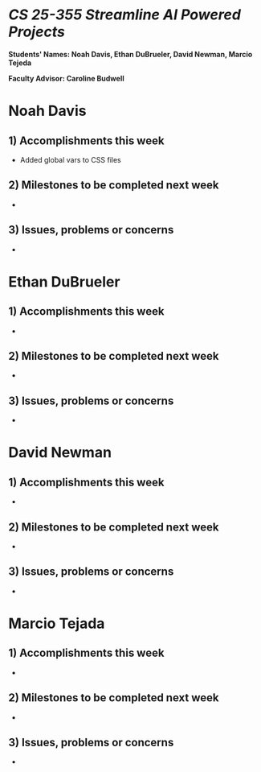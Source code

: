 # *CS 25-355 Streamline AI Powered Projects*

**Students' Names: Noah Davis, Ethan DuBrueler, David Newman, Marcio Tejeda**

**Faculty Advisor: Caroline Budwell**

# Noah Davis

## 1) Accomplishments this week ##
   -  Added global vars to CSS files

## 2) Milestones to be completed next week ##
   - 

## 3) Issues, problems or concerns ##
   - 


# Ethan DuBrueler

## 1) Accomplishments this week ##
   -  

## 2) Milestones to be completed next week ##
   -  

## 3) Issues, problems or concerns ##
   - 


# David Newman

## 1) Accomplishments this week ##
   -  

## 2) Milestones to be completed next week ##
   -  

## 3) Issues, problems or concerns ##
   -  



# Marcio Tejada

## 1) Accomplishments this week ##
   -  

## 2) Milestones to be completed next week ##
   - 

## 3) Issues, problems or concerns ##
   - 
